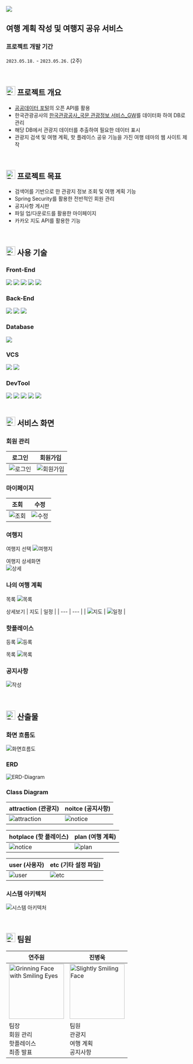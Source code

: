 <img src="/README_IMG/cover_image.png" />

## 여행 계획 작성 및 여행지 공유 서비스

### 프로젝트 개발 기간

`2023.05.18.` - `2023.05.26.` (2주)

<br>

## <img src="https://raw.githubusercontent.com/Tarikul-Islam-Anik/Animated-Fluent-Emojis/master/Emojis/Objects/Pushpin.png" alt="Pushpin" width="25" height="25" /> 프로젝트 개요

- [공공데이터 포털](http://data.go.kr)의 오픈 API를 활용
- 한국관광공사의 [한국관광공사\_국문 관광정보 서비스\_GW](https://www.data.go.kr/data/15101578/openapi.do)를 데이터화 하여 DB로 관리
- 해당 DB에서 관광지 데이터를 추출하여 필요한 데이터 표시
- 관광지 검색 및 여행 계획, 핫 플레이스 공유 기능을 가진 여행 테마의 웹 사이트 제작

<br>

## <img src="https://raw.githubusercontent.com/Tarikul-Islam-Anik/Animated-Fluent-Emojis/master/Emojis/Objects/Pushpin.png" alt="Pushpin" width="25" height="25" /> 프로젝트 목표

- 검색어를 기반으로 한 관광지 정보 조회 및 여행 계획 기능
- Spring Security를 활용한 전반적인 회원 관리
- 공지사항 게시판
- 파일 업/다운로드를 활용한 마이페이지
- 카카오 지도 API를 활용한 기능

<br>

## <img src="https://raw.githubusercontent.com/Tarikul-Islam-Anik/Animated-Fluent-Emojis/master/Emojis/Objects/Pushpin.png" alt="Pushpin" width="25" height="25" /> 사용 기술

### Front-End

<div>
  <img src="https://img.shields.io/badge/Vue.js [2.7.14]-4FC08D?style=for-the-badge&logo=Vue.js&logoColor=white" />
  <img src="https://img.shields.io/badge/HTML5-E34F26?style=for-the-badge&logo=HTML5&logoColor=white">
  <img src="https://img.shields.io/badge/CSS3-1572B6?style=for-the-badge&logo=CSS3&logoColor=white" />
  <img src="https://img.shields.io/badge/JavaScript-F7DF1E?style=for-the-badge&logo=JavaScript&logoColor=white" />
  <img src="https://img.shields.io/badge/Bootstrap-7952B3?style=for-the-badge&logo=Bootstrap&logoColor=white" />
</div>

### Back-End

<div>
  <img src="https://img.shields.io/badge/Java [8]-007396?style=for-the-badge&logo=openjdk&logoColor=white" />
  <img src="https://img.shields.io/badge/Spring Boot [2.7.11]-6DB33F?style=for-the-badge&logo=Spring Boot&logoColor=white" />
  <img src="https://img.shields.io/badge/Spring Security [2.5.0]-6DB33F?style=for-the-badge&logo=Spring Security&logoColor=white" />
</div>

### Database

<div>
  <img src="https://img.shields.io/badge/MySQL [8.0.32]-4479A1?style=for-the-badge&logo=MySQL&logoColor=white" />
</div>

### VCS

<div>
  <img src="https://img.shields.io/badge/Git-F05032?style=for-the-badge&logo=Git&logoColor=white" />
  <img src="https://img.shields.io/badge/GitLab-F05032?style=for-the-badge&logo=GitLab&logoColor=white" />
</div>

### DevTool

<div>
  <img src="https://img.shields.io/badge/Visual Studio Code-007ACC?style=for-the-badge&logo=Visual Studio Code&logoColor=white" />
  <img src="https://img.shields.io/badge/Eclipse IDE-2C2255?style=for-the-badge&logo=Eclipse IDE&logoColor=white" />
  <img src="https://img.shields.io/badge/STS [3.9.14]-6DB33F?style=for-the-badge&logo=Spring&logoColor=white" />
  <img src="https://img.shields.io/badge/Work Bench [8.0]-4479A1?style=for-the-badge&logo=MySQL&logoColor=white" />
  <img src="https://img.shields.io/badge/Postman-FF6C37?style=for-the-badge&logo=Postman&logoColor=white" />
</div>

<br>

## <img src="https://raw.githubusercontent.com/Tarikul-Islam-Anik/Animated-Fluent-Emojis/master/Emojis/Objects/Pushpin.png" alt="Pushpin" width="25" height="25" /> 서비스 화면

### 회원 관리

| 로그인                                   | 회원가입                                     |
| ---------------------------------------- | -------------------------------------------- |
| ![로그인](/README_IMG/screen/로그인.png) | ![회원가입](/README_IMG/screen/회원가입.png) |

### 마이페이지

| 조회                                       | 수정                                            |
| ------------------------------------------ | ----------------------------------------------- |
| ![조회](/README_IMG/screen/마이페이지.png) | ![수정](/README_IMG/screen/마이페이지_수정.png) |

### 여행지

여행지 선택
![여행지](/README_IMG/screen/여행지_선택.png)

여행지 상세화면 <br>
![상세](/README_IMG/screen/여행지_상세.png)

### 나의 여행 계획

목록
![목록](/README_IMG/screen/여행계획_목록.png)

상세보기
| 지도 | 일정 |
| --- | --- |
| ![지도](/README_IMG/screen/여행계획_상세보기_1.png) | ![일정](/README_IMG/screen/여행계획_상세보기_2.png) |

### 핫플레이스

등록
![등록](/README_IMG/screen/핫플레이스_등록.png)

목록
![목록](/README_IMG/screen/핫플레이스_목록.png)

### 공지사항

![작성](/README_IMG/screen/공지사항_작성.png)

<br>

## <img src="https://raw.githubusercontent.com/Tarikul-Islam-Anik/Animated-Fluent-Emojis/master/Emojis/Objects/Pushpin.png" alt="Pushpin" width="25" height="25" /> 산출물

### 화면 흐름도

![화면흐름도](/README_IMG/화면흐름도.png)

### ERD

![ERD-Diagram](/README_IMG/DB/ERD%20Diagram.png)

### Class Diagram

| attraction (관광지)                                           | noitce (공지사항)                                         |
| ------------------------------------------------------------- | --------------------------------------------------------- |
| ![attraction](/README_IMG/Class_Diagram/class_diagram_01.PNG) | ![notice](/README_IMG/Class_Diagram/class_diagram_03.PNG) |

| hotplace (핫 플레이스)                                   | plan (여행 계획)                                       |
| -------------------------------------------------------- | ------------------------------------------------------ |
| ![notice](README_IMG/Class_Diagram/class_diagram_04.PNG) | ![plan](README_IMG/Class_Diagram/class_diagram_05.PNG) |

| user (사용자)                                          | etc (기타 설정 파일)                                   |
| ------------------------------------------------------ | ------------------------------------------------------ |
| ![user](README_IMG/Class_Diagram/class_diagram_06.PNG) | ![etc](/README_IMG/Class_Diagram/class_diagram_02.PNG) |

### 시스템 아키텍처

![시스템 아키텍처](/README_IMG/시스템구조도.png)

<br>

## <img src="https://raw.githubusercontent.com/Tarikul-Islam-Anik/Animated-Fluent-Emojis/master/Emojis/Objects/Pushpin.png" alt="Pushpin" width="25" height="25" /> 팀원

| 연주원                                                                                                                                                                                                                     | 진병욱                                                                                                                                                                                             |
| -------------------------------------------------------------------------------------------------------------------------------------------------------------------------------------------------------------------------- | -------------------------------------------------------------------------------------------------------------------------------------------------------------------------------------------------- |
| <img src="https://raw.githubusercontent.com/Tarikul-Islam-Anik/Animated-Fluent-Emojis/master/Emojis/Smilies/Grinning%20Face%20with%20Smiling%20Eyes.png" alt="Grinning Face with Smiling Eyes" width="150" height="150" /> | <img src="https://raw.githubusercontent.com/Tarikul-Islam-Anik/Animated-Fluent-Emojis/master/Emojis/Smilies/Slightly%20Smiling%20Face.png" alt="Slightly Smiling Face" width="150" height="150" /> |
| 팀장 <br>회원 관리 <br>핫플레이스 <br>최종 발표                                                                                                                                                                            | 팀원 <br>관광지 <br>여행 계획 <br>공지사항                                                                                                                                                         |
